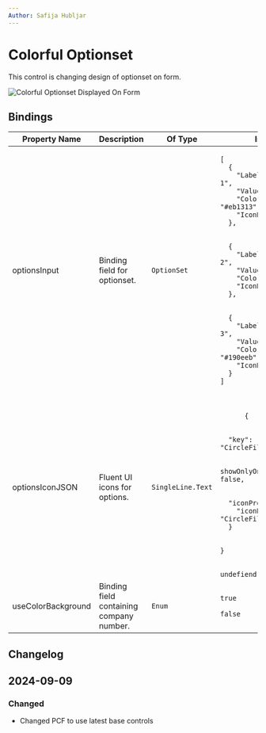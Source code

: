 ```yaml
---
Author: Safija Hubljar
---
```


# Colorful Optionset

This control is changing design of optionset on form.

![Colorful Optionset Displayed On Form](/.attachments/applications/Controls/colorfuloptionsetcontrolbase.png)

## Bindings

<table>
  <thead>
    <tr>
      <th>Property Name</th>
      <th>Description</th>
      <th>Of Type</th>
      <th>Input</th>
      <th>Output</th>
      <th>Usage</th>
      <th>Required</th>
    </tr>
  </thead>
  <tbody>
    <tr>
      <td>optionsInput</td>
      <td>Binding field for optionset.</td>
      <td>
      <p><code>OptionSet</code></p>
      <td><p style="width: 180px"><code>[
  {
    "Label": "Option 1",
    "Value": 1,
    "Color": "#eb1313",
    "IconName": null
  },
  </br>
  {
    "Label": "Option 2",
    "Value": 2,
    "Color": null,
    "IconName": null
  },
  </br>
  {
    "Label": "Option 3",
    "Value": 3,
    "Color": "#190eeb",
    "IconName": null
  }
]
</code></p>     </td>
      <td><p style="width: 180px"><code>3</code></p></td>
      <td><code>bound</code></td>
      <td><code>true</code></td>
    </tr>
    <tr>
      <td>optionsIconJSON</td>
      <td>Fluent UI icons for options.</td>
      <td><code>SingleLine.Text</code></td>
      <td>
      <p><code>
      {
        </br>
  "key": "CircleFill",
</br>
showOnlyOnHover: false,
</br>
  "iconProps": {
    "iconName": "CircleFill"
  }
  </br>
}
      </code></p>
      <code>undefiend</code>
      </td>
      <td>N/A</td>
      <td><code>input</code></td>
      <td><code>false</code></td>
    </tr>
    <tr>
      <td>useColorBackground</td>
      <td>Binding field containing company number.</td>
      <td><code>Enum</code></td>
      <td> <p> <code>true</code></p>
     <p> <code>false</code>  </p>  </td>
      <td>N/A</td>
      <td><code>input</code></td>
      <td><code>false</code></td>
    </tr>
  </tbody>
</table>

## Changelog

 <h2>2024-09-09</h2>
 <h3> Changed</h3>
<ul>
  <li>Changed PCF to use latest base controls</li>
</ul>